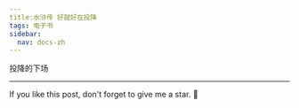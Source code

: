 ```yaml
---
title:水浒传 好就好在投降
tags: 电子书
sidebar:
  nav: docs-zh
---
```


投降的下场


<!--more-->

---

If you like this post, don't forget to give me a star. :star2:
